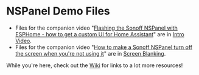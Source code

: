# NSPanel Demo Files

* Files for the companion video "[Flashing the Sonoff NSPanel with ESPHome - how to get a custom UI for Home Assistant](https://youtu.be/Kdf6W_Ied4o)" are in [Intro Video](https://github.com/masto/NSPanel-Demo-Files/tree/main/Intro%20Video).
* Files for the companion video "[How to make a Sonoff NSPanel turn off the screen when you're not using it](https://youtu.be/zndPIPLRjb8)" are in [Screen Blanking](https://github.com/masto/NSPanel-Demo-Files/tree/main/Screen%20Blanking).

While you're here, check out the [Wiki](https://github.com/masto/NSPanel-Demo-Files/wiki) for links to a lot more resources!
